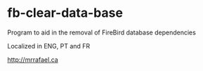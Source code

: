 # fb-clear-data-base
Program to aid in the removal of FireBird database dependencies

Localized in ENG, PT and FR

http://mrrafael.ca
